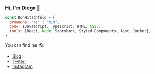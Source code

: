 ### Hi, I'm Diego 👋

```javascript
const DonHitschfeld = {
  pronouns: "he" | "him",
  code: [Javascript, Typescript, HTML, CSS,],
  tools: [React, Node, Storybook, Styled-Components, Jest, Docker],
}
```

You can find me 🌎:
- [Blog](https://DonHitschfeld.dev)
- [Twitter](https://twitter.com/DonHitschfeld)
- [Instagram](https://instagram.com/diegohitschfeld_)
















